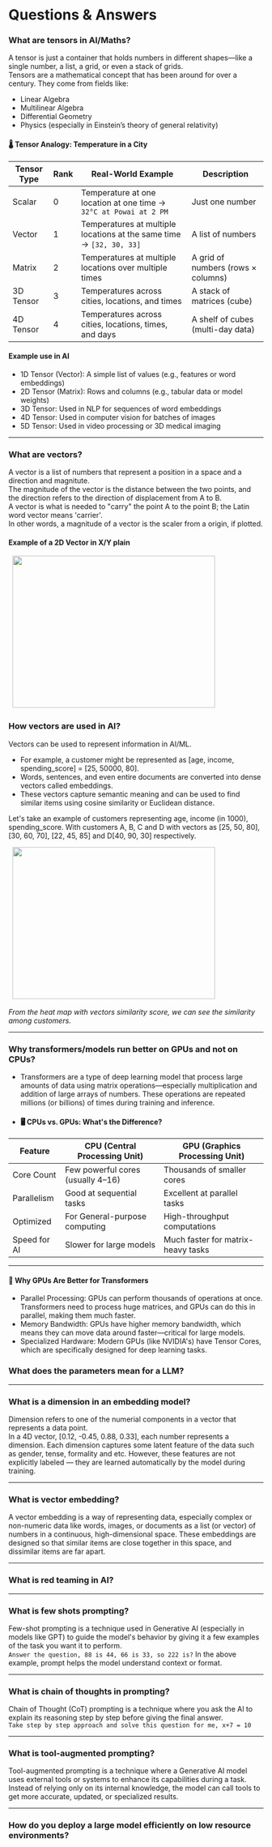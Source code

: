 # Questions & Answers
### What are tensors in AI/Maths?
A tensor is just a container that holds numbers in different shapes—like a single number, a list, a grid, or even a stack of grids.<br>
Tensors are a mathematical concept that has been around for over a century. They come from fields like:
- Linear Algebra
- Multilinear Algebra
- Differential Geometry
- Physics (especially in Einstein’s theory of general relativity)

#### 🌡️ Tensor Analogy: Temperature in a City
| Tensor Type   | Rank | Real-World Example                                                                 | Description                          |
|---------------|------|-------------------------------------------------------------------------------------|--------------------------------------|
| Scalar        | 0    | Temperature at one location at one time → `32°C at Powai at 2 PM`                  | Just one number                      |
| Vector        | 1    | Temperatures at multiple locations at the same time → `[32, 30, 33]`               | A list of numbers                    |
| Matrix        | 2    | Temperatures at multiple locations over multiple times                             | A grid of numbers (rows × columns)  |
| 3D Tensor     | 3    | Temperatures across cities, locations, and times                                   | A stack of matrices (cube)          |
| 4D Tensor     | 4    | Temperatures across cities, locations, times, and days                             | A shelf of cubes (multi-day data)   |

#### Example use in AI 
- 1D Tensor (Vector): A simple list of values (e.g., features or word embeddings)
- 2D Tensor (Matrix): Rows and columns (e.g., tabular data or model weights)
- 3D Tensor: Used in NLP for sequences of word embeddings
- 4D Tensor: Used in computer vision for batches of images
- 5D Tensor: Used in video processing or 3D medical imaging
----
### What are vectors?
A vector is a list of numbers that represent a position in a space and a direction and magnitute. <br>
The magnitude of the vector is the distance between the two points, and the direction refers to the direction of displacement from A to B. <br>
A vector is what is needed to "carry" the point A to the point B; the Latin word vector means 'carrier'.<br>
In other words, a magnitude of a vector is the scaler from a origin, if plotted. 

#### Example of a 2D Vector in X/Y plain
<p align="left">
  <img src="https://github.com/user-attachments/assets/cfeb979c-fd94-4e29-9188-f87ceaa64959" width="400" height="300"/>
</p>

### How vectors are used in AI?
Vectors can be used to represent information in AI/ML. <br>
- For example, a customer might be represented as [age, income, spending_score] = [25, 50000, 80].
- Words, sentences, and even entire documents are converted into dense vectors called embeddings.
- These vectors capture semantic meaning and can be used to find similar items using cosine similarity or Euclidean distance.

Let's take an example of customers representing age, income (in 1000), spending_score.
With customers A, B, C and D with vectors as [25, 50, 80], [30, 60, 70], [22, 45, 85] and D[40, 90, 30] respectively. 
<p align="left">
  <img src="https://github.com/user-attachments/assets/fd295f8d-0897-4ec5-85ac-6fee53b51f45" width="400" height="300"/>
</p>
<em>From the heat map with vectors similarity score, we can see the similarity among customers.</em>

---
### Why transformers/models run better on GPUs and not on CPUs?
- Transformers are a type of deep learning model that process large amounts of data using matrix operations—especially multiplication and addition of large arrays of numbers. These operations are repeated millions (or billions) of times during training and inference.
- #### 🖥️ CPUs vs. GPUs: What's the Difference?
| Feature | CPU (Central Processing Unit)	| GPU (Graphics Processing Unit) |
| ----------- | ------------------------- | ------------------------------ | 
| Core Count  |	Few powerful cores (usually 4–16) |	Thousands of smaller cores |
| Parallelism |	Good at sequential tasks | Excellent at parallel tasks |
| Optimized | For	General-purpose computing |	High-throughput computations |
| Speed for AI |	Slower for large models	| Much faster for matrix-heavy tasks |

---
#### 🚀 Why GPUs Are Better for Transformers
- Parallel Processing: GPUs can perform thousands of operations at once. Transformers need to process huge matrices, and GPUs can do this in parallel, making them much faster.
- Memory Bandwidth: GPUs have higher memory bandwidth, which means they can move data around faster—critical for large models.
- Specialized Hardware: Modern GPUs (like NVIDIA's) have Tensor Cores, which are specifically designed for deep learning tasks.

### What does the parameters mean for a LLM?

---
###  What is a dimension in an embedding model?
Dimension refers to one of the numerial components in a vector that represents a data point. <br>
In a 4D vector, [0.12, -0.45, 0.88, 0.33], each number represents a dimension. Each dimension captures some latent feature of the data such as gender, tense, formality and etc. However, these features are not explicitly labeled — they are learned automatically by the model during training.

---
### What is vector embedding?
A vector embedding is a way of representing data, especially complex or non-numeric data like words, images, or documents as a list (or vector) of numbers in a continuous, high-dimensional space. These embeddings are designed so that similar items are close together in this space, and dissimilar items are far apart.

---
### What is red teaming in AI?

---
### What is few shots prompting?
Few-shot prompting is a technique used in Generative AI (especially in models like GPT) to guide the model's behavior by giving it a few examples of the task you want it to perform. <br>
```Answer the question, 88 is 44, 66 is 33, so 222 is?```
In the above example, prompt helps the model understand context or format.

---
### What is chain of thoughts in prompting?
Chain of Thought (CoT) prompting is a technique where you ask the AI to explain its reasoning step by step before giving the final answer. <br>
```Take step by step approach and solve this question for me, x+7 = 10```

---
### What is tool-augmented prompting?
Tool-augmented prompting is a technique where a Generative AI model uses external tools or systems to enhance its capabilities during a task. Instead of relying only on its internal knowledge, the model can call tools to get more accurate, updated, or specialized results.

---
### How do you deploy a large model efficiently on low resource environments?

